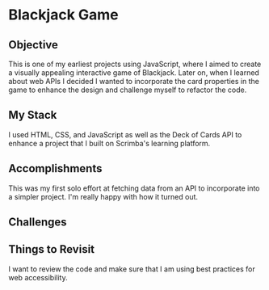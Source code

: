 # Blackjack Game

## Objective

This is one of my earliest projects using JavaScript, where I aimed to create a visually appealing interactive game of Blackjack. Later on, when I learned about web APIs I decided I wanted to incorporate the card properties in the game to enhance the design and challenge myself to refactor the code.

## My Stack

I used HTML, CSS, and JavaScript as well as the Deck of Cards API to enhance a project that I built on Scrimba's learning platform.

## Accomplishments 

This was my first solo effort at fetching data from an API to incorporate into a simpler project. I'm really happy with how it turned out.

## Challenges 

## Things to Revisit
 
I want to review the code and make sure that I am using best practices for web accessibility.
